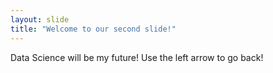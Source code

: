 ```yaml
---
layout: slide
title: "Welcome to our second slide!"
---
```

Data Science will be my future!
Use the left arrow to go back!
